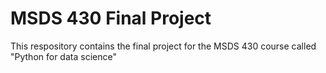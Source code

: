 # MSDS 430 Final Project
This respository contains the final project for the MSDS 430 course called "Python for data science"
